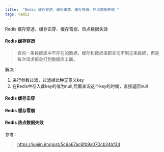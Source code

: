 ```yaml
---
title:  "Redis 缓存穿透、缓存击穿、缓存雪崩、热点数据失效 "
tags: Redis
---
```


Redis 缓存穿透、缓存击穿、缓存雪崩、热点数据失效
<!--more-->
#### Redis 缓存穿透
> 查询一条数据库中不存在的数据，缓存和数据库都查询不到这条数据，但是每次请求都会打到数据库上面。

解决：
1. 进行参数过滤，过滤掉此种无意义key
2. 在Redis中存入此key的值为null,后面查询这个key的时候，直接返回null

#### Redis 缓存击穿
> 


#### Redis 缓存雪崩

#### Redis 热点数据失效



参考：
> https://juejin.im/post/5c9a67ac6fb9a070cb24bf34